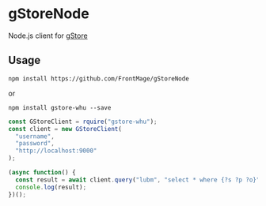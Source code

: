 # gStoreNode

Node.js client for [gStore](https://github.com/Caesar11/gStore)

## Usage

`npm install https://github.com/FrontMage/gStoreNode`

or

`npm install gstore-whu --save`

```javascript
const GStoreClient = rquire("gstore-whu");
const client = new GStoreClient(
  "username",
  "password",
  "http://localhost:9000"
);

(async function() {
  const result = await client.query("lubm", "select * where {?s ?p ?o}");
  console.log(result);
})();
```
